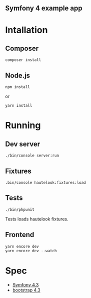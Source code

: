 Symfony 4 example app
----

# Intallation

## Composer

    composer install

## Node.js

    npm install

or

    yarn install

# Running

## Dev server

    ./bin/console server:run

## Fixtures

    .bin/console hautelook:fixtures:load


## Tests

    ./bin/phpunit

Tests loads hautelook fixtures.

## Frontend

    yarn encore dev
    yarn encore dev --watch


# Spec

* [Symfony 4.3](https://symfony.com/releases)
* [bootstrap 4.3](https://getbootstrap.com/)
